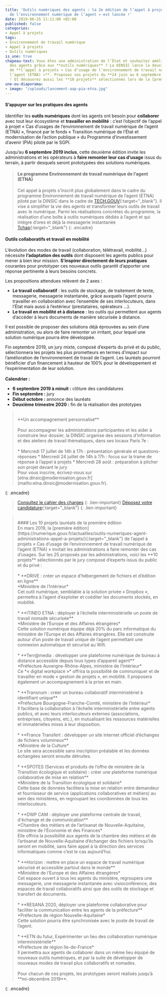 ```yaml
---
title: 'Outils numériques des agents : la 2e édition de l’appel à projet « Cas d’usage
  de l’environnement numérique de l’agent » est lancée !'
date: 2019-06-25 11:11:00 +02:00
published: false
categories:
- Appel à projets
tags:
- Environnement de travail numérique
- Appel à projets
- Outils numériques
is_une: true
chapeau-text: Vous êtes une administration de l’État et souhaitez améliorer le quotidien
  des agents grâce aux **outils numériques** ? La DINSIC lance la deuxième édition
  de **l’appel à projets « Cas d’usage de l’environnement de travail numérique de
  l’agent (ETNA) »**. Proposez vos projets du **24 juin au 6 septembre 2019 inclus**
  ! Et découvrez aussi les **10 projets** sélectionnés lors de la [première édition](https://numerique.gouv.fr/actualites/outils-numeriques-agent-administrations-appel-a-projets/){:target="_blank"}.
une-ou-diaporama:
- image: "/uploads/lancement-aap-pia-etna.jpg"
---
```


#### S’appuyer sur les pratiques des agents

Identifier les **outils numériques** dont les agents ont besoin pour **collaborer** avec tout leur écosystème et **travailler en mobilité** : c’est l’objectif de l’appel à projet « Cas d’usages de l’environnement de travail numérique de l’agent (ETNA) », financé par le fonds « Transition numérique de l’État et modernisation de l’action publique » du Programme d’investissement d’avenir (PIA) piloté par le SGPI. 

Jusqu’au **6 septembre 2019 inclus**, cette deuxième édition invite les administrations et les opérateurs à **faire remonter leur cas d’usage** issus du terrain, à partir desquels seront prototypées des solutions numériques. 

> 
> #### Le programme Environnement de travail numérique de l’agent (ETNA)
> Cet appel à projets s’inscrit plus globalement dans le cadre du programme Environnement de travail numérique de l’agent (ETNA) piloté par la DINSIC dans le cadre de [TECH.GOUV](https://numerique.gouv.fr/actualites/tech-gouv-accelerer-la-transformation-numerique-du-service-public/){:target="_blank"}. Il vise à simplifier la vie des agents et transformer leurs outils de travail avec le numérique. Parmi les réalisations concrètes du programme, la réalisation d’une boîte à outils numériques dédiés à l’agent et qui intègre d’ores et déjà la messagerie instantanée [Tchap](https://numerique.gouv.fr/espace-presse/lancement-de-tchap-la-messagerie-instantanee-des-agents-de-letat/){:target="_blank"}
{: .encadre}

#### Outils collaboratifs et travail en mobilité

L’évolution des modes de travail (collaboration, télétravail, mobilité…) nécessite **l’adaptation des outils** dont disposent les agents publics pour mener à bien leur mission. **S’inspirer directement de leurs pratiques** courantes pour prototyper ces nouveaux outils garantit d’apporter une réponse pertinente à leurs besoins concrets. 

Les propositions attendues relèvent de 2 axes :
<br>
* **Le travail collaboratif** : les outils de stockage, de traitement de texte, messagerie, messagerie instantanée, grâce auxquels l’agent pourra travailler en collaboration avec l’ensemble de ses interlocuteurs, dans l’État mais aussi à l’extérieur (prestataires, opérateurs …). 
* **Le travail en mobilité et à distance** : les outils qui permettent aux agents d’accéder à leurs documents de manière sécurisée à distance. 

Il est possible de proposer des solutions déjà éprouvées au sein d’une administration, ou alors de faire remonter un irritant, pour lequel une solution numérique pourra être développée. 

Fin septembre 2019, un jury mixte, composé d’experts du privé et du public, sélectionnera les projets les plus prometteurs en termes d’impact sur l’amélioration de l’environnement de travail de l’agent. Les lauréats pourront bénéficier d’un financement à hauteur de 100% pour le développement et l’expérimentation de leur solution. 
<br>
<br>
**Calendrier :** 
* **6 septembre 2019 à minuit :** clôture des candidatures
* **Fin septembre :** jury
* **Début octobre :** annonce des lauréats
* **Deuxième trimestre 2020 :** fin de la réalisation des prototypes



> <br>
> **Un accompagnement personnalisé**
> <br>
> <br>
> Pour accompagner les administrations participantes et les aider à construire leur dossier, la DINSIC organise des sessions d’information et des ateliers de travail thématiques, dans ses locaux Paris 7e :
> <br>
> <br>
> * Mercredi 17 juillet de 14h à 17h : présentation générale et questions- réponses
> * Mercredi 24 juillet de 14h à 17h : focus sur la trame de réponse à l’appel à projets
> * Mercredi 28 août : préparation à pitcher son projet devant le jury
> <br>
> Pour vous inscrire, écrivez-nous sur [etna.dinsic@modernisation.gouv.fr](mailto:etna.dinsic@modernisation.gouv.fr).
{: .encadre}
> [Consultez le cahier des charges](/uploads/VF%20PIA%20ETNA%202%20Cahier%20des%20charges%20de%20l'AAP%20et%20R%C3%A9glement_ETNA.pdf)
{: .lien-important}
> [Déposez votre candidature](https://www.demarches-simplifiees.fr/commencer/pia-etna-sept2019){:target="_blank"}
{: .lien-important}


> <br>
> #### Les 10 projets lauréats de la première édition
> <br>
> En mars 2019, la [première édition](https://numerique.gouv.fr/actualites/outils-numeriques-agent-administrations-appel-a-projets/){:target="_blank"} de l’appel à projets « Cas d’usage de l’environnement de travail numérique de l’agent (ETNA) » invitait les administrations à faire remonter des cas d’usages. Sur les 25 proposés par les administrations, voici les **10 projets** sélectionnés par le jury composé d’experts issus du public et du privé : 
> <br>
> <br>
> * **DRIVE : créer un espace d’hébergement de fichiers et d’édition en ligne**<br>
> *Ministère de l’Intérieur*<br>
> Cet outil numérique, semblable à la solution privée « Dropbox », permettra à l’agent d’exploiter et coéditer les documents stockés, en mobilité.
> <br>
> <br>
> * **ITINEO ETNA : déployer à l’échelle interministérielle un poste de travail  nomade sécurisée**<br>
>*Ministère de l’Europe et des Affaires étrangères*<br>
> Cette solution numérique équipe déjà 20% du parc informatique du ministère de l’Europe et des Affaires étrangères. Elle est construite autour d’un poste de travail unique de l’agent permettant une connexion automatique et sécurisé au Wifi.
> <br>
> <br>
> * **Terr@media : développer une plateforme numérique de bureau à distance accessible depuis tous types d’appareil agent**<br>
> *Préfecture Auvergne-Rhône-Alpes, ministère de l’Intérieur*<br>
> Ce *« digital workplace »* offrira la possibilité de communiquer et de travailler en mode « gestion de projets », en mobilité. Il proposera également un accompagnement à la prise en main.
> <br>
> <br>
> * **Transnum : créer un bureau collaboratif interministériel à identifiant unique**<br>
> *Préfecture Bourgogne-Franche-Comté, ministère de l’Intérieur*<br>
> Il facilitera la collaboration à l’échelle interministérielle entre agents publics, et avec leurs interlocuteurs externes (associations, entreprises, citoyens, etc.), en mutualisant les ressources matérielles et immatérielles mises à leur disposition.
> <br>
> <br>
> * **France Transfert : développer un site internet officiel d’échanges de fichiers volumineux**<br>
> *Ministère de la Culture* <br>
> Le site sera accessible sans inscription préalable et les données échangées seront ensuite détruites.
> <br>
> <br>
> * **SPOTES (Services et produits de l’offre de ministère de la Transition écologique et solidaire) : créer une plateforme numérique collaborative de mise en relation**<br>
> *Ministère de la Transition écologique et solidaire*<br>
> Cette base de données facilitera la mise en relation entre demandeur et fournisseur de service (applications collaboratives et métiers) au sein des ministères, en regroupant les coordonnées de tous les interlocuteurs.
> <br>
> <br>
> * **DWP CAM : déployer une plateforme centrale de travail, d'échange et de communication**<br>
> *Chambre des métiers et de l’artisanat de Nouvelle-Aquitaine, ministère de l’Économie et des Finances*<br>
> Elle offrira la possibilité aux agents de la chambre des métiers et de l’artisanat de Nouvelle-Aquitaine d’échanger des fichiers lorsqu’ils seront en mobilité, sans faire appel à la direction des services informatiques comme c’est le cas aujourd’hui.
> <br>
> <br>
> * **Horizon : mettre en place un espace de travail numérique sécurisé et accessible partout dans le monde**<br>
> *Ministère de l’Europe et des Affaires étrangères*<br>
> Cet espace ouvert à tous les agents du ministère, regroupera une messagerie, une messagerie instantanée avec visioconférence, des espaces de travail collaboratifs ainsi que des outils de stockage et transfert de documents.
> <br>
> <br>
> * **RESANA 2020, déployer une plateforme collaborative pour faciliter la communication entre les agents de la préfecture**<br>
> *Préfecture de région Nouvelle-Aquitaine*<br>
> Cette solution pourra être synchronisée avec le poste de travail de  l’agent.
> <br>
> <br>
> * **ETN du futur, Expérimenter un lieu des collaboration numérique interministérielle**<br>
> *Préfecture de région Ile-de-France*<br>
> Il permettra aux agents de collaborer dans un même lieu équipé de nouveaux outils numériques, et par la suite de développer de nouveaux modes de travail plus collaboratifs et nomades. 
> <br>
> <br>
> Pour chacun de ces projets, les prototypes seront réalisés jusqu’à **mi-décembre 2019**.
> <br>
{: .encadre}